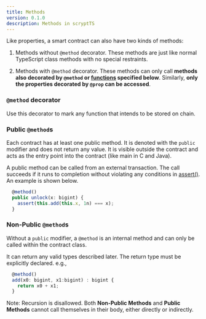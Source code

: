 ```yaml
---
title: Methods
version: 0.1.0
description: Methods in scryptTS
---
```


Like properties, a smart contract can also have two kinds of methods:

1. Methods without `@method` decorator. These methods are just like normal TypeScript class methods with no special restraints.

2. Methods with `@method` decorator. These methods can only call **methods also decorated by `@method` or [functions](#Functions) specified below**. Similarly, **only the properties decorated by `@prop` can be accessed**.

### `@method` decorator

Use this decorator to mark any function that intends to be stored on chain.

### Public `@method`s

Each contract has at least one public method. It is denoted with the `public` modifier and does not return any value. It is visible outside the contract and acts as the entry point into the contract (like main in C and Java).

A public method can be called from an external transaction. The call succeeds if it runs to completion without violating any conditions in [assert()](#`assert`). An example is shown below.

```js
  @method()
  public unlock(x: bigint) {
    assert(this.add(this.x, 1n) === x);
  }
```

### Non-Public `@method`s

Without a `public` modifier, a `@method` is an internal method and can only be called within the contract class. 

It can return any valid types described later. The return type must be explicitly declared. e.g.,

```js
  @method()
  add(x0: bigint, x1:bigint) : bigint {
    return x0 + x1;
  }
```


Note: Recursion is disallowed. Both **Non-Public Methods** and **Public Methods** cannot call themselves in their body, either directly or indirectly.